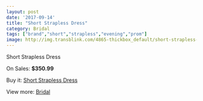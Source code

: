 ```yaml
---
layout: post
date: '2017-09-14'
title: "Short Strapless Dress"
category: Bridal
tags: ["brand","short","strapless","evening","prom"]
image: http://img.transblink.com/4865-thickbox_default/short-strapless-dress.jpg
---
```

Short Strapless Dress

On Sales: **$350.99**
<a href="https://www.transblink.com/en/bridal/1523-short-strapless-dress.html"><amp-img layout="responsive" width="600" height="600" src="//img.transblink.com/4865-thickbox_default/short-strapless-dress.jpg" alt="Short Strapless Dress 0" /></a>
<a href="https://www.transblink.com/en/bridal/1523-short-strapless-dress.html"><amp-img layout="responsive" width="600" height="600" src="//img.transblink.com/4866-thickbox_default/short-strapless-dress.jpg" alt="Short Strapless Dress 1" /></a>

Buy it: [Short Strapless Dress](https://www.transblink.com/en/bridal/1523-short-strapless-dress.html "Short Strapless Dress")

View more: [Bridal](https://www.transblink.com/en/3-bridal "Bridal")